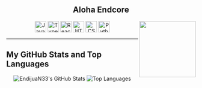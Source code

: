 <h2 align="center">Aloha Endcore</h2>

<img align="right" height="150" src="https://media1.giphy.com/media/Wu4TiWLLFqxk4KMRiU/giphy.gif" />

<div align="center">
  <img src="https://cdn.jsdelivr.net/gh/devicons/devicon/icons/javascript/javascript-original.svg" height="30" alt="JavaScript Logo" />
  <img src="https://cdn.jsdelivr.net/gh/devicons/devicon/icons/typescript/typescript-original.svg" height="30" alt="TypeScript Logo" />
  <img src="https://cdn.jsdelivr.net/gh/devicons/devicon/icons/react/react-original.svg" height="30" alt="React Logo" />
  <img src="https://cdn.jsdelivr.net/gh/devicons/devicon/icons/html5/html5-original.svg" height="30" alt="HTML5 Logo" />
  <img src="https://cdn.jsdelivr.net/gh/devicons/devicon/icons/css3/css3-original.svg" height="30" alt="CSS3 Logo" />
  <img src="https://cdn.jsdelivr.net/gh/devicons/devicon/icons/python/python-original.svg" height="30" alt="Python Logo" />
</div>

---

## My GitHub Stats and Top Languages

<div align="center">
  <img src="https://github-readme-stats.vercel.app/api?username=EndijuaN33&show_icons=true&theme=tokyonight" alt="EndijuaN33's GitHub Stats" />
  <img src="https://github-readme-stats.vercel.app/api/top-langs/?username=EndijuaN33&layout=donut&theme=tokyonight&show_icons=true" alt="Top Languages" />
</div>
